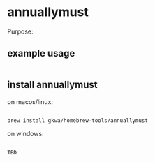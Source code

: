 # annuallymust

Purpose:


## example usage

```bash


```

## install annuallymust


on macos/linux:
```bash

brew install gkwa/homebrew-tools/annuallymust

```


on windows:

```powershell

TBD

```
